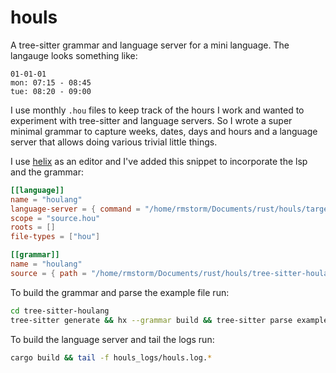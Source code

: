 # houls
A tree-sitter grammar and language server for a mini language. The langauge looks something like:

```houlang
01-01-01
mon: 07:15 - 08:45
tue: 08:20 - 09:00
```

I use monthly `.hou` files to keep track of the hours I work and wanted to experiment with tree-sitter and language servers. So I wrote a super minimal grammar to capture weeks, dates, days and hours and a language server that allows doing various trivial little things.

I use [helix](https://docs.helix-editor.com/title-page.html) as an editor and I've added this snippet to incorporate the lsp and the grammar:

```toml
[[language]]
name = "houlang"
language-server = { command = "/home/rmstorm/Documents/rust/houls/target/debug/houls" }
scope = "source.hou"
roots = []
file-types = ["hou"]

[[grammar]]
name = "houlang"
source = { path = "/home/rmstorm/Documents/rust/houls/tree-sitter-houlang" }
```

To build the grammar and parse the example file run:

```bash
cd tree-sitter-houlang
tree-sitter generate && hx --grammar build && tree-sitter parse example.hou
```

To build the language server and tail the logs run:

```bash
cargo build && tail -f houls_logs/houls.log.*
```